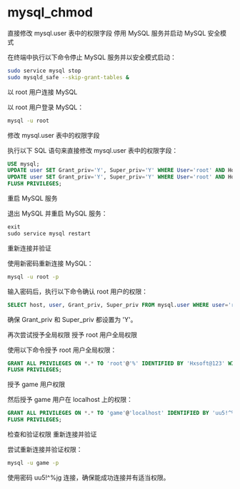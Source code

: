 # mysql_chmod
直接修改 mysql.user 表中的权限字段
停用 MySQL 服务并启动 MySQL 安全模式

在终端中执行以下命令停止 MySQL 服务并以安全模式启动：

```bash
sudo service mysql stop
sudo mysqld_safe --skip-grant-tables &
```
以 root 用户连接 MySQL

以 root 用户登录 MySQL：

```bash
mysql -u root
```
修改 mysql.user 表中的权限字段

执行以下 SQL 语句来直接修改 mysql.user 表中的权限字段：

```sql
USE mysql;
UPDATE user SET Grant_priv='Y', Super_priv='Y' WHERE User='root' AND Host='%';
UPDATE user SET Grant_priv='Y', Super_priv='Y' WHERE User='root' AND Host='localhost';
FLUSH PRIVILEGES;
```
重启 MySQL 服务

退出 MySQL 并重启 MySQL 服务：

```sql
exit
sudo service mysql restart
```
重新连接并验证

使用新密码重新连接 MySQL：

```bash
mysql -u root -p
```
输入密码后，执行以下命令确认 root 用户的权限：

```sql
SELECT host, user, Grant_priv, Super_priv FROM mysql.user WHERE user='root';
```
确保 Grant_priv 和 Super_priv 都设置为 'Y'。

再次尝试授予全局权限
授予 root 用户全局权限

使用以下命令授予 root 用户全局权限：

```sql
GRANT ALL PRIVILEGES ON *.* TO 'root'@'%' IDENTIFIED BY 'Hxsoft@123' WITH GRANT OPTION;
FLUSH PRIVILEGES;
```
授予 game 用户权限

然后授予 game 用户在 localhost 上的权限：

```sql
GRANT ALL PRIVILEGES ON *.* TO 'game'@'localhost' IDENTIFIED BY 'uu5!^%jg';
FLUSH PRIVILEGES;
```
检查和验证权限
重新连接并验证

尝试重新连接并验证权限：

```bash
mysql -u game -p
```
使用密码 uu5!^%jg 连接，确保能成功连接并有适当权限。

